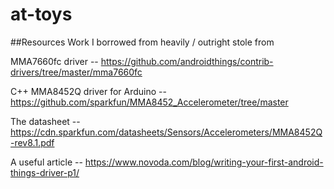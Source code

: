 # at-toys


##Resources
Work I borrowed from heavily / outright stole from

MMA7660fc driver -- https://github.com/androidthings/contrib-drivers/tree/master/mma7660fc 

C++ MMA8452Q driver for Arduino -- https://github.com/sparkfun/MMA8452_Accelerometer/tree/master

The datasheet -- https://cdn.sparkfun.com/datasheets/Sensors/Accelerometers/MMA8452Q-rev8.1.pdf

A useful article -- https://www.novoda.com/blog/writing-your-first-android-things-driver-p1/